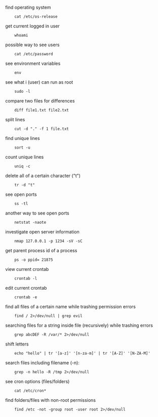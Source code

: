 find operating system

        cat /etc/os-release
get current logged in user

        whoami
possible way to see users

        cat /etc/password
see environment variables

        env
see what i (user) can run as root

        sudo -l
compare two files for differences

        diff file1.txt file2.txt
split lines

        cut -d "." -f 1 file.txt
find unique lines

        sort -u
count unique lines

        uniq -c
delete all of a certain character ("t")

        tr -d "t"
see open ports

        ss -tl
another way to see open ports

        netstat -naote
investigate open server information

        nmap 127.0.0.1 -p 1234 -sV -sC
get parent process id of a process

        ps -o ppid= 21875
view current crontab

        crontab -l
edit current crontab

        crontab -e
find all files of a certain name while trashing permission errors

        find / 2>/dev/null | grep evil
searching files for a string inside file (recursively) while trashing errors

        grep abcDEF -R /var/* 2>/dev/null
shift letters

        echo "hello" | tr '[a-z]' '[n-za-m]' | tr '[A-Z]' '[N-ZA-M]'
search files including filename (-n):

        grep -n hello -R /tmp 2>/dev/null 
see cron options (files/folders)

        cat /etc/cron*
find folders/files with non-root permissions

        find /etc -not -group root -user root 2>/dev/null
